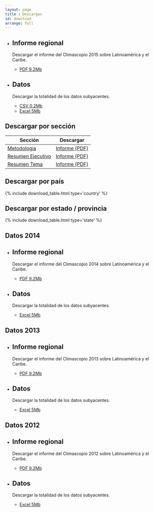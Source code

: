 ```yaml
---
layout: page
title : Descargas
id: download
arrange: full
---
```


<ul class="well-list">

  <li>
    <div class="well well-l download download-pdf">
      <h2>Informe regional</h2>
      <p>Descargar el informe del Climascopio 2015 sobre Latinoamérica y el Caribe.</p>
      <ul class="download-list">
        <li>
          <a href="{{ site.domain }}{{ site.path_prefix }}/es/download/reports/climatescope-2015-report-es.pdf.zip" title="Descargar el informe regional del Climascopio 2015 completo" class="bttn bttn-success download data-download">PDF <span class="badge">9.2Mb</span></a>
        </li>
      </ul>
    </div>
  </li>

  <li>
    <div class="well well-l download download-data">
      <h2>Datos</h2>
      <p>Descargar la totalidad de los datos subyacentes.</p>
      <ul class="download-list">
        <li>
          <a href="{{ site.domain }}{{ site.path_prefix }}/es/download/data/climatescope-full.csv" title="Descargar datos Climascopio en formato CSV" class="bttn bttn-success download data-download">CSV <span class="badge">0.2Mb</span></a>
        </li>
        <li>
          <a href="{{ site.domain }}{{ site.path_prefix }}/es/download/model/climatescope-2014.xlsm" title="Descargar datos Climascopio en formato Excel" class="bttn bttn-success download data-download">Excel <span class="badge">5Mb</span></a>
        </li>
      </ul>
    </div>
  </li>

</ul>

## Descargar por sección

<table class="table download-table">
  <thead>
    <tr>
      <th class="th-section">Sección</th>
      <th class="th-download">Descargar</th>
    </tr>
  </thead>
  <tbody>
      <tr>
        <td class="cell-section"><a href="{{ site.domain }}{{ site.path_prefix }}/en/methodology" title="Ir a la página">Metodologia</a></td>
        <td class="cell-download">
          <a href="{{ site.domain }}{{ site.path_prefix }}/es/download/docs/climatescope-2015-methodology-es.pdf" title="Descargue el informe en formato PDF" class="bttn bttn-s bttn-success download data-download">Informe (PDF)</a>
        </td>
      </tr>
      <tr>
        <td class="cell-section"><a href="{{ site.domain }}{{ site.path_prefix }}/en/summary" title="Ir a la página">Resumen Ejecutivo</a></td>
        <td class="cell-download">
          <a href="{{ site.domain }}{{ site.path_prefix }}/es/download/docs/climatescope-2015-executive-summary-es.pdf" title="Descargue el informe en formato PDF" class="bttn bttn-s bttn-success download data-download">Informe (PDF)</a>
        </td>
      </tr>
      <tr>
        <td class="cell-section"><a href="{{ site.domain }}{{ site.path_prefix }}/en/findings" title="Ir a la página">Resumen Tema</a></td>
        <td class="cell-download">
          <a href="{{ site.domain }}{{ site.path_prefix }}/es/download/docs/climatescope-2015-parameter-summary-es.pdf" title="Descargue el informe en formato PDF" class="bttn bttn-s bttn-success download data-download">Informe (PDF)</a>
        </td>
      </tr>
  </tbody>
</table>

## Descargar por país

{% include download_table.html type='country' %}

## Descargar por estado / provincia

{% include download_table.html type='state' %}

## Datos 2014

<ul class="well-list">

  <li>
    <div class="well well-l download download-pdf">
      <h2>Informe regional</h2>
      <p>Descargar el informe del Climascopio 2014 sobre Latinoamérica y el Caribe.</p>
      <ul class="download-list">
        <li>
          <a href="{{ site.domain }}{{ site.path_prefix }}/es/download/reports/climatescope-2014-lac-es.pdf" title="Descargar el informe regional del Climascopio 2014 completo" class="bttn bttn-success download data-download">PDF <span class="badge">9.2Mb</span></a>
        </li>
      </ul>
    </div>
  </li>

  <li>
    <div class="well well-l download download-data">
      <h2>Datos</h2>
      <p>Descargar la totalidad de los datos subyacentes.</p>
      <ul class="download-list">
        <li>
          <a href="{{ site.domain }}{{ site.path_prefix }}/es/download/model/climatescope-2014.xlsm" title="Descargar datos Climascopio en formato Excel" class="bttn bttn-success download data-download">Excel <span class="badge">5Mb</span></a>
        </li>
      </ul>
    </div>
  </li>

</ul>

## Datos 2013

<ul class="well-list">

  <li>
    <div class="well well-l download download-pdf">
      <h2>Informe regional</h2>
      <p>Descargar el informe del Climascopio 2013 sobre Latinoamérica y el Caribe.</p>
      <ul class="download-list">
        <li>
          <a href="{{ site.domain }}{{ site.path_prefix }}/es/download/reports/climatescope-2013-lac-es.pdf" title="Descargar el informe regional del Climascopio 2013 completo" class="bttn bttn-success download data-download">PDF <span class="badge">9.2Mb</span></a>
        </li>
      </ul>
    </div>
  </li>

  <li>
    <div class="well well-l download download-data">
      <h2>Datos</h2>
      <p>Descargar la totalidad de los datos subyacentes.</p>
      <ul class="download-list">
        <li>
          <a href="{{ site.domain }}{{ site.path_prefix }}/es/download/model/climatescope-2013.xlsm" title="Descargar datos Climascopio en formato Excel" class="bttn bttn-success download data-download">Excel <span class="badge">5Mb</span></a>
        </li>
      </ul>
    </div>
  </li>

</ul>

## Datos 2012

<ul class="well-list">

  <li>
    <div class="well well-l download download-pdf">
      <h2>Informe regional</h2>
      <p>Descargar el informe del Climascopio 2012 sobre Latinoamérica y el Caribe.</p>
      <ul class="download-list">
        <li>
          <a href="{{ site.domain }}{{ site.path_prefix }}/es/download/reports/climatescope-2012-lac-es.pdf" title="Descargar el informe regional del Climascopio 2012 completo" class="bttn bttn-success download data-download">PDF <span class="badge">9.2Mb</span></a>
        </li>
      </ul>
    </div>
  </li>

  <li>
    <div class="well well-l download download-data">
      <h2>Datos</h2>
      <p>Descargar la totalidad de los datos subyacentes.</p>
      <ul class="download-list">
        <li>
          <a href="{{ site.domain }}{{ site.path_prefix }}/es/download/model/climatescope-2012.xlsm" title="Descargar datos Climascopio en formato Excel" class="bttn bttn-success download data-download">Excel <span class="badge">5Mb</span></a>
        </li>
      </ul>
    </div>
  </li>

</ul>

